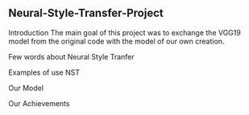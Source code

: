 ## Neural-Style-Transfer-Project

Introduction
The main goal of this project was to exchange the VGG19 model from the original code with the model of our own creation. 

Few words about Neural Style Tranfer 

Examples of use NST

Our Model

Our Achievements 

